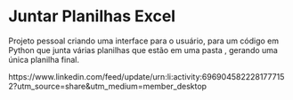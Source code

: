 # Juntar Planilhas Excel
 
Projeto pessoal criando uma interface para o usuário, para um código em Python que junta várias planilhas que estão em uma pasta , gerando uma única planilha final.
<div target="_blank">
  https://www.linkedin.com/feed/update/urn:li:activity:6969045822281777152?utm_source=share&utm_medium=member_desktop
</div>
